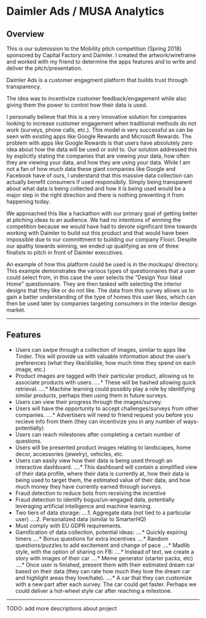 # Daimler Ads / MUSA Analytics

## Overview

This is our submission to the Mobility pitch competition (Spring 2018) sponsored by Capital Factory and Daimler. I created the artwork/wireframe and worked with my friend to determine the apps features and to write and deliver the pitch/presentation.

Daimler Ads is a customer engagment platform that builds trust through transparency.

The idea was to incentivize customer feedback/engagement while also giving them the power to control how their data is used.

I personally believe that this is a very innovative solution for companies looking to increase customer engagement when traditional methods do not work (surveys, phone calls, etc.). This model is very successful as can be seen with existing apps like Google Rewards and Microsoft Rewards. The problem with apps like Google Rewards is that users have absolutely zero idea about how the data will be used or sold to. Our solution addressed this by explicitly stating the companies that are viewing your data, how often they are viewing your data, and how they are using your data. While I am not a fan of how much data these giant companies like Google and Facebook have of ours, I understand that this massive data collection can actually benefit consumers if used responsibily. Simply being transparent about what data is being collected and how it is being used would be a major step in the right direction and there is nothing preventing it from happening today.

We approached this like a hackathon with our primary goal of getting better at pitching ideas to an audience. We had no intentions of winning the competition because we would have had to devote significant time towards working with Daimler to build out this product and that would have been impossible due to our committment to building our company Floori. Despite our apathy towards winning, we ended up qualifying as one of three finalists to pitch in front of Daimler executives.

An example of how this platform could be used is in the mockups/ directory. This example demonstrates the various types of questionnaires that a user could select from, in this case the user selects the "Design Your Ideal Home" questionnaire. They are then tasked with selecting the interior designs that they like or do not like. The data from this survey allows us to gain a better understanding of the type of homes this user likes, which can then be used later by companies targeting consumers in the interior design market.

---

## Features
* Users can swipe through a collection of images, similar to apps like Tinder. This will provide us with valuable information about the user’s preferences (what they like/dislike, how much time they spend on each image, etc.)
* Product images are tagged with their particular product, allowing us to associate products with users.
....* These will be hashed allowing quick retrieval.
....* Machine learning could possibly play a role by identifying similar products, perhaps then using them in future surveys.
* Users can view their progress through the images/survey.
* Users will have the opportunity to accept challenges/surveys from other companies.
....* Advertisers will need to friend request you before you recieve info from them (they can incentivize you in any number of ways-potentially)
* Users can reach milestones after completing a certain number of questions.
* Users will be presented product images relating to landscapes, home decor, accessories (jewelry), vehicles, etc.
* Users can easily view how their data is being used through an interactive dashboard.
....* This dashboard will contain a simplified view of their data profile, where their data is currently at, how their data is being used to target them, the estimated value of their data, and how much money they have currently earned through surveys.
* Fraud detection to reduce bots from receiving the incentive
* Fraud detection to identify bogus/un-engaged data, potentially leveraging artificial intelligence and machine learning.
* Two tiers of data storage:
....1. Aggregate data (not tied to a particular user)
....2. Personalized data (similar to SmarterHQ)
* Must comply with EU GDPR requirements.
* Gamification of data collection, potential ideas:
....* Quickly expiring timers
....* Bonus questions for extra incentives
....* Random questions/puzzles to add excitement and change of pace
....* Madlib style, with the option of sharing on FB:
....* Instead of text, we create a story with images of their car
....* Meme generator (starter packs, etc)
....* Once user is finished, present them with their estimated dream car based on their data (they can rate how much they love the dream car and highlight areas they love/hate).
....* A car that they can customize with a new part after each survey. The car could get faster. Perhaps we could deliver a hot-wheel style car after reaching a milestone.

---

TODO: add more descriptions about project
